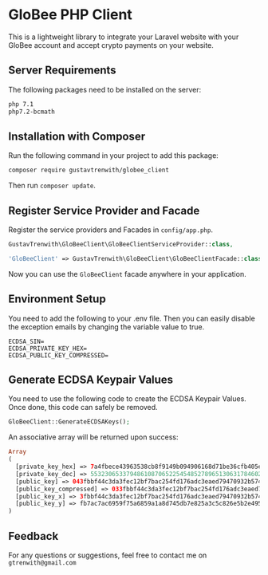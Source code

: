 # GloBee PHP Client
This is a lightweight library to integrate your Laravel website with your GloBee account and accept crypto payments on 
your website.

## Server Requirements
The following packages need to be installed on the server:
```bash
php 7.1
php7.2-bcmath
```

## Installation with Composer
Run the following command in your project to add this package:
```bash
composer require gustavtrenwith/globee_client
```
Then run `composer update`.

## Register Service Provider and Facade

Register the service providers and Facades in `config/app.php`.
```php
GustavTrenwith\GloBeeClient\GloBeeClientServiceProvider::class,
```
```php
'GloBeeClient' => GustavTrenwith\GloBeeClient\GloBeeClientFacade::class,
```

Now you can use the `GloBeeClient` facade anywhere in your application.

## Environment Setup
You need to add the following to your .env file. Then you can easily disable the exception emails by changing the 
variable value to true.
```
ECDSA_SIN=
ECDSA_PRIVATE_KEY_HEX=
ECDSA_PUBLIC_KEY_COMPRESSED=
```

## Generate ECDSA Keypair Values
You need to use the following code to create the ECDSA Keypair Values. Once done, this code can safely be removed.
```php
GloBeeClient::GenerateECDSAKeys();
```
An associative array will be returned upon success:
```php
Array
(
  [private_key_hex] => 7a4fbece43963538cb8f9149b094906168d71be36cfb405e6930fddb42da2c7d
  [private_key_dec] => 55323065337948610870652254548527896513063178460294714145329611159...
  [public_key] => 043fbbf44c3da3fec12bf7bac254fd176adc3eaed79470932b574d8d60728eb206fb7a...
  [public_key_compressed] => 033fbbf44c3da3fec12bf7bac254fd176adc3eaed79470932b574d8d607...
  [public_key_x] => 3fbbf44c3da3fec12bf7bac254fd176adc3eaed79470932b574d8d60728eb206
  [public_key_y] => fb7ac7ac6959f75a6859a1a8d745db7e825a3c5c826e5b2e4950892b35772313
)
```

## Feedback
For any questions or suggestions, feel free to contact me on `gtrenwith@gmail.com`
